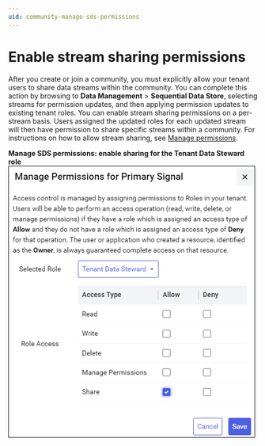 ```yaml
---
uid: community-manage-sds-permissions
---
```


# Enable stream sharing permissions

After you create or join a community, you must explicitly allow your tenant users to share data streams within the community. You can complete this action by browsing to **Data Management** > **Sequential Data Store**, selecting streams for permission updates, and then applying permission updates to existing tenant roles. You can enable stream sharing permissions on a per-stream basis. Users assigned the updated roles for each updated stream will then have permission to share specific streams within a community. For instructions on how to allow stream sharing, see [Manage permissions](xref:manage-streams#manage-permissions).

**Manage SDS permissions: enable sharing for the Tenant Data Steward role**
![Manage SDS permissions](images/manage-sds-permissions-share.png)